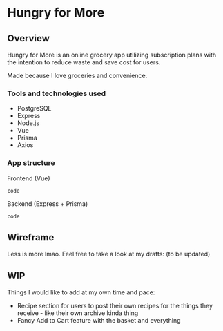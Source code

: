# Hungry for More

## Overview
Hungry for More is an online grocery app utilizing subscription plans with the intention to reduce waste and save cost for users. 

Made because I love groceries and convenience.

### Tools and technologies used
- PostgreSQL 
- Express
- Node.js
- Vue
- Prisma
- Axios

### App structure
Frontend (Vue)
```
code
```

Backend (Express + Prisma)
```
code
```

## Wireframe
Less is more lmao. Feel free to take a look at my drafts:
(to be updated)


## WIP
Things I would like to add at my own time and pace:
- Recipe section for users to post their own recipes for the things they receive - like their own archive kinda thing
- Fancy Add to Cart feature with the basket and everything





